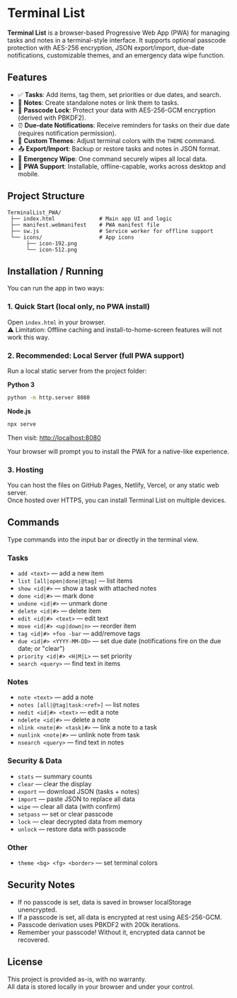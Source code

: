 # Terminal List

**Terminal List** is a browser-based Progressive Web App (PWA) for managing tasks and notes in a terminal-style interface.
It supports optional passcode protection with AES-256 encryption, JSON export/import, due-date notifications, customizable themes, and an emergency data wipe function.

## Features

- ✅ **Tasks**: Add items, tag them, set priorities or due dates, and search.
- 📝 **Notes**: Create standalone notes or link them to tasks.
- 🔐 **Passcode Lock**: Protect your data with AES-256-GCM encryption (derived with PBKDF2).
- ⏰ **Due-date Notifications**: Receive reminders for tasks on their due date (requires notification permission).
- 🎨 **Custom Themes**: Adjust terminal colors with the `THEME` command.
- 📤 **Export/Import**: Backup or restore tasks and notes in JSON format.
- 🚨 **Emergency Wipe**: One command securely wipes all local data.
- 📱 **PWA Support**: Installable, offline-capable, works across desktop and mobile.

## Project Structure

```
TerminalList_PWA/
 ├── index.html              # Main app UI and logic
 ├── manifest.webmanifest    # PWA manifest file
 ├── sw.js                   # Service worker for offline support
 └── icons/                  # App icons
      ├── icon-192.png
      └── icon-512.png
```

## Installation / Running

You can run the app in two ways:

### 1. Quick Start (local only, no PWA install)
Open `index.html` in your browser.  
⚠️ Limitation: Offline caching and install-to-home-screen features will not work this way.

### 2. Recommended: Local Server (full PWA support)

Run a local static server from the project folder:

**Python 3**
```bash
python -m http.server 8080
```
**Node.js**
```bash
npx serve
```

Then visit: [http://localhost:8080](http://localhost:8080)

Your browser will prompt you to install the PWA for a native-like experience.

### 3. Hosting
You can host the files on GitHub Pages, Netlify, Vercel, or any static web server.  
Once hosted over HTTPS, you can install Terminal List on multiple devices.

## Commands

Type commands into the input bar or directly in the terminal view.

### Tasks
- `add <text>` — add a new item
- `list [all|open|done|@tag]` — list items
- `show <id|#>` — show a task with attached notes
- `done <id|#>` — mark done
- `undone <id|#>` — unmark done
- `delete <id|#>` — delete item
- `edit <id|#> <text>` — edit text
- `move <id|#> <up|down|n>` — reorder item
- `tag <id|#> +foo -bar` — add/remove tags
- `due <id|#> <YYYY-MM-DD>` — set due date (notifications fire on the due date; or "clear")
- `priority <id|#> <H|M|L>` — set priority
- `search <query>` — find text in items

### Notes
- `note <text>` — add a note
- `notes [all|@tag|task:<ref>]` — list notes
- `nedit <id|#> <text>` — edit a note
- `ndelete <id|#>` — delete a note
- `nlink <note|#> <task|#>` — link a note to a task
- `nunlink <note|#>` — unlink note from task
- `nsearch <query>` — find text in notes

### Security & Data
- `stats` — summary counts
- `clear` — clear the display
- `export` — download JSON (tasks + notes)
- `import` — paste JSON to replace all data
- `wipe` — clear all data (with confirm)
- `setpass` — set or clear passcode
- `lock` — clear decrypted data from memory
- `unlock` — restore data with passcode


### Other

- `theme <bg> <fg> <border>` — set terminal colors

## Security Notes

- If no passcode is set, data is saved in browser localStorage unencrypted.  
- If a passcode is set, all data is encrypted at rest using AES-256-GCM.  
- Passcode derivation uses PBKDF2 with 200k iterations.  
- Remember your passcode! Without it, encrypted data cannot be recovered.

## License

This project is provided as-is, with no warranty.  
All data is stored locally in your browser and under your control.

